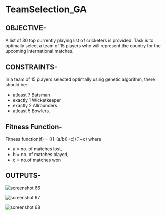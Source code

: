 # TeamSelection_GA

## OBJECTIVE-

A list of 30 top currently playing list of cricketers is provided. Task is to optimally select a team of 15 players who will represent the country for the upcoming international matches.

## CONSTRAINTS-

In a team of 15 players selected optimally using genetic algorithm, there should be:-

* atleast 7 Batsman
* exactly 1 Wicketkeeper
* exactly 2 Allrounders
* atleast 5 Bowlers.

## Fitness Function-

Fitness function(f) = ((1-(a/b))+c)/(1+c) where 
* a = no. of matches lost,
* b = no. of matches played,
* c = no.of matches won

## OUTPUTS-

![screenshot 66](https://user-images.githubusercontent.com/34138052/47259654-402d6800-d4ca-11e8-9dda-c5090917eb73.png)

![screenshot 67](https://user-images.githubusercontent.com/34138052/47259657-47547600-d4ca-11e8-9356-d85addac4fcb.png)

![screenshot 68](https://user-images.githubusercontent.com/34138052/47259658-4f141a80-d4ca-11e8-8d06-69ef3d8f1719.png)





